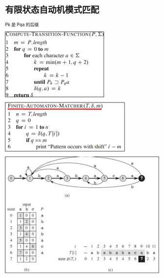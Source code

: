 # 有限状态自动机模式匹配

Pk 是 Pqa 的后缀

![](/assets/match_string/FiniteAutomata1.bmp)

![](/assets/match_string/FiniteAutomata2.bmp)

![](/assets/match_string/FiniteAutomata3.jpg)

